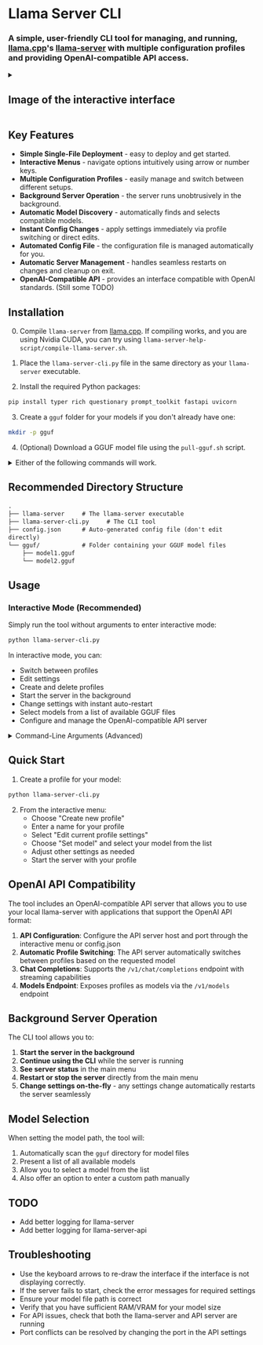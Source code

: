 # Llama Server CLI


### A simple, user-friendly CLI tool for managing, and running, [llama.cpp](https://github.com/ggml-org/llama.cpp)'s [llama-server](https://github.com/ggml-org/llama.cpp/tree/master/examples/server) with multiple configuration profiles and providing OpenAI-compatible API access.

<details>
<summary>

## Image of the interactive interface

</summary>

![interface](./assets/interface.png)

</details>

## Key Features
*   **Simple Single-File Deployment** - easy to deploy and get started.
*   **Interactive Menus** - navigate options intuitively using arrow or number keys.
*   **Multiple Configuration Profiles** - easily manage and switch between different setups.
*   **Background Server Operation** - the server runs unobtrusively in the background.
*   **Automatic Model Discovery** - automatically finds and selects compatible models.
*   **Instant Config Changes** - apply settings immediately via profile switching or direct edits.
*   **Automated Config File** - the configuration file is managed automatically for you.
*   **Automatic Server Management** - handles seamless restarts on changes and cleanup on exit.
*   **OpenAI-Compatible API** - provides an interface compatible with OpenAI standards. (Still some TODO)

## Installation

0. Compile `llama-server` from [llama.cpp](https://github.com/ggerganov/llama.cpp). If compiling works, and you are using Nvidia CUDA, you can try using `llama-server-help-script/compile-llama-server.sh`.

1. Place the `llama-server-cli.py` file in the same directory as your `llama-server` executable.

2. Install the required Python packages:

```bash
pip install typer rich questionary prompt_toolkit fastapi uvicorn
```

3. Create a `gguf` folder for your models if you don't already have one:

```bash
mkdir -p gguf
```
4. (Optional) Download a GGUF model file using the `pull-gguf.sh` script.
<details>

<summary>
Either of the following commands will work.

</summary>

```
# File URL
./llama-server-help-script/pull-gguf.sh https://huggingface.co/USER/MODEL/resolve/main/MODEL_FILE_NAME.gguf

# Model URL and file name
./llama-server-help-script/pull-gguf.sh https://huggingface.co/USER/MODEL MODEL_FILE_NAME.gguf

# User/model and file name
./llama-server-help-script/pull-gguf.sh USER/MODEL MODEL_FILE_NAME.gguf

# User/model/file name
./llama-server-help-script/pull-gguf.sh USER/MODEL/MODEL_FILE_NAME.gguf
```

</details>

## Recommended Directory Structure

```
.
├── llama-server     # The llama-server executable
├── llama-server-cli.py     # The CLI tool
├── config.json      # Auto-generated config file (don't edit directly)
└── gguf/            # Folder containing your GGUF model files
    ├── model1.gguf
    └── model2.gguf
```

## Usage

### Interactive Mode (Recommended)

Simply run the tool without arguments to enter interactive mode:

```bash
python llama-server-cli.py
```

In interactive mode, you can:
- Switch between profiles
- Edit settings
- Create and delete profiles
- Start the server in the background
- Change settings with instant auto-restart
- Select models from a list of available GGUF files
- Configure and manage the OpenAI-compatible API server

<details>

<summary>Command-Line Arguments (Advanced)</summary>

You can also use command-line arguments for specific operations:

```bash
# Create a profile
python llama-server-cli.py create-profile my_profile

# Set model path
python llama-server-cli.py set-setting my_profile model ./gguf/my_model.gguf

# See all available profiles
python llama-server-cli.py list-profiles

# Start server with a specific profile
python llama-server-cli.py start-server --profile my_profile

# Start OpenAI-compatible API server
python llama-server-cli.py start-api

# Stop API server (if needed)
python llama-server-cli.py stop-api
```
</details>

## Quick Start

1. Create a profile for your model:

```bash
python llama-server-cli.py
```

2. From the interactive menu:
   - Choose "Create new profile"
   - Enter a name for your profile
   - Select "Edit current profile settings"
   - Choose "Set model" and select your model from the list
   - Adjust other settings as needed
   - Start the server with your profile

## OpenAI API Compatibility

The tool includes an OpenAI-compatible API server that allows you to use your local llama-server with applications that support the OpenAI API format:

1. **API Configuration**: Configure the API server host and port through the interactive menu or config.json
2. **Automatic Profile Switching**: The API server automatically switches between profiles based on the requested model
3. **Chat Completions**: Supports the `/v1/chat/completions` endpoint with streaming capabilities
4. **Models Endpoint**: Exposes profiles as models via the `/v1/models` endpoint

## Background Server Operation

The CLI tool allows you to:

1. **Start the server in the background**
2. **Continue using the CLI** while the server is running
3. **See server status** in the main menu
4. **Restart or stop the server** directly from the main menu
5. **Change settings on-the-fly** - any settings change automatically restarts the server seamlessly

## Model Selection

When setting the model path, the tool will:
1. Automatically scan the `gguf` directory for model files
2. Present a list of all available models
3. Allow you to select a model from the list
4. Also offer an option to enter a custom path manually

## TODO
- Add better logging for llama-server
- Add better logging for llama-server-api

## Troubleshooting

- Use the keyboard arrows to re-draw the interface if the interface is not displaying correctly.
- If the server fails to start, check the error messages for required settings
- Ensure your model file path is correct
- Verify that you have sufficient RAM/VRAM for your model size
- For API issues, check that both the llama-server and API server are running
- Port conflicts can be resolved by changing the port in the API settings
